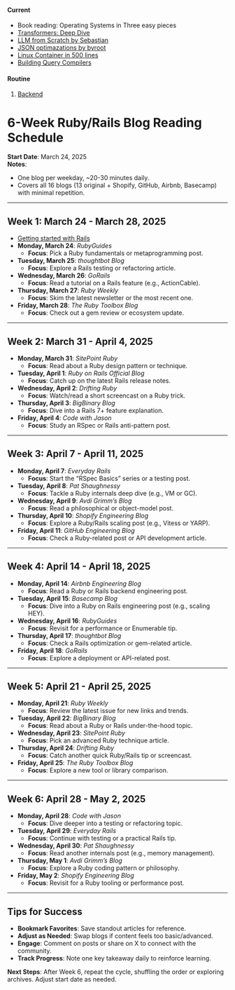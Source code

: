 #### Current
* Book reading: Operating Systems in Three easy pieces
* [Transformers: Deep Dive](https://www.brandonrohrer.com/transformers#second_order_skips)
* [LLM from Scratch by Sebastian](https://github.com/rasbt/LLMs-from-scratch)
* [JSON optimazations by byroot](https://byroot.github.io/)
* [Linux Container in 500 lines](https://blog.lizzie.io/linux-containers-in-500-loc.html)
* [Building Query Compilers](https://pi3.informatik.uni-mannheim.de/~moer/querycompiler.pdf)

#### Routine

1. [Backend](/backend.md)

# 6-Week Ruby/Rails Blog Reading Schedule
**Start Date**: March 24, 2025  
**Notes**:  
- One blog per weekday, ~20-30 minutes daily.
- Covers all 16 blogs (13 original + Shopify, GitHub, Airbnb, Basecamp) with minimal repetition.

---

## Week 1: March 24 - March 28, 2025
- [Getting started with Rails](https://guides.rubyonrails.org/getting_started.html)
- **Monday, March 24**: *RubyGuides*  
  - **Focus**: Pick a Ruby fundamentals or metaprogramming post.  
- **Tuesday, March 25**: *thoughtbot Blog*
  - **Focus**: Explore a Rails testing or refactoring article.  
- **Wednesday, March 26**: *GoRails*  
  - **Focus**: Read a tutorial on a Rails feature (e.g., ActionCable).  
- **Thursday, March 27**: *Ruby Weekly*  
  - **Focus**: Skim the latest newsletter or the most recent one.  
- **Friday, March 28**: *The Ruby Toolbox Blog*  
  - **Focus**: Check out a gem review or ecosystem update.

---

## Week 2: March 31 - April 4, 2025
- **Monday, March 31**: *SitePoint Ruby*  
  - **Focus**: Read about a Ruby design pattern or technique.  
- **Tuesday, April 1**: *Ruby on Rails Official Blog*  
  - **Focus**: Catch up on the latest Rails release notes.  
- **Wednesday, April 2**: *Drifting Ruby*  
  - **Focus**: Watch/read a short screencast on a Ruby trick.  
- **Thursday, April 3**: *BigBinary Blog*  
  - **Focus**: Dive into a Rails 7+ feature explanation.  
- **Friday, April 4**: *Code with Jason*  
  - **Focus**: Study an RSpec or Rails anti-pattern post.  

---

## Week 3: April 7 - April 11, 2025
- **Monday, April 7**: *Everyday Rails*  
  - **Focus**: Start the “RSpec Basics” series or a testing post.  
- **Tuesday, April 8**: *Pat Shaughnessy*  
  - **Focus**: Tackle a Ruby internals deep dive (e.g., VM or GC).  
- **Wednesday, April 9**: *Avdi Grimm’s Blog*  
  - **Focus**: Read a philosophical or object-model post.  
- **Thursday, April 10**: *Shopify Engineering Blog*  
  - **Focus**: Explore a Ruby/Rails scaling post (e.g., Vitess or YARP).  
- **Friday, April 11**: *GitHub Engineering Blog*  
  - **Focus**: Check a Ruby-related post or API development article.  

---

## Week 4: April 14 - April 18, 2025
- **Monday, April 14**: *Airbnb Engineering Blog*  
  - **Focus**: Read a Ruby or Rails backend engineering post.  
- **Tuesday, April 15**: *Basecamp Blog*  
  - **Focus**: Dive into a Ruby on Rails engineering post (e.g., scaling HEY).  
- **Wednesday, April 16**: *RubyGuides*  
  - **Focus**: Revisit for a performance or Enumerable tip.  
- **Thursday, April 17**: *thoughtbot Blog*  
  - **Focus**: Check a Rails optimization or gem-related article.  
- **Friday, April 18**: *GoRails*  
  - **Focus**: Explore a deployment or API-related post.  

---

## Week 5: April 21 - April 25, 2025
- **Monday, April 21**: *Ruby Weekly*  
  - **Focus**: Review the latest issue for new links and trends.  
- **Tuesday, April 22**: *BigBinary Blog*  
  - **Focus**: Read about a Ruby or Rails under-the-hood topic.  
- **Wednesday, April 23**: *SitePoint Ruby*  
  - **Focus**: Pick an advanced Ruby technique article.  
- **Thursday, April 24**: *Drifting Ruby*  
  - **Focus**: Catch another quick Ruby/Rails tip or screencast.  
- **Friday, April 25**: *The Ruby Toolbox Blog*  
  - **Focus**: Explore a new tool or library comparison.  

---

## Week 6: April 28 - May 2, 2025
- **Monday, April 28**: *Code with Jason*  
  - **Focus**: Dive deeper into a testing or refactoring topic.  
- **Tuesday, April 29**: *Everyday Rails*  
  - **Focus**: Continue with testing or a practical Rails tip.  
- **Wednesday, April 30**: *Pat Shaughnessy*  
  - **Focus**: Read another internals post (e.g., memory management).  
- **Thursday, May 1**: *Avdi Grimm’s Blog*  
  - **Focus**: Explore a Ruby coding pattern or philosophy.  
- **Friday, May 2**: *Shopify Engineering Blog*  
  - **Focus**: Revisit for a Ruby tooling or performance post.  

---

## Tips for Success
- **Bookmark Favorites**: Save standout articles for reference.  
- **Adjust as Needed**: Swap blogs if content feels too basic/advanced.  
- **Engage**: Comment on posts or share on X to connect with the community.  
- **Track Progress**: Note one key takeaway daily to reinforce learning.  

**Next Steps**: After Week 6, repeat the cycle, shuffling the order or exploring archives. Adjust start date as needed.
